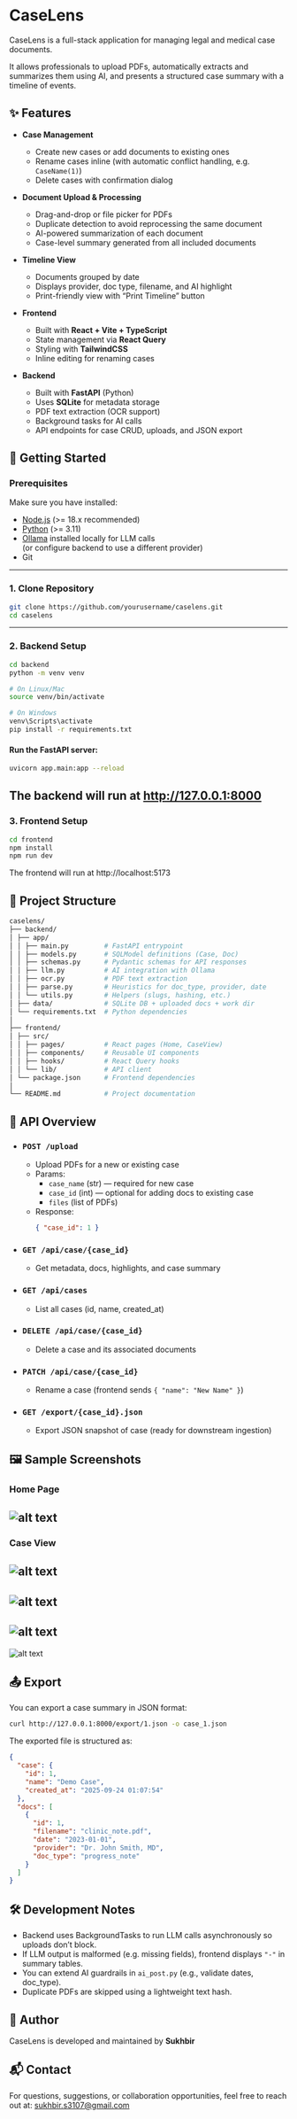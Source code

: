 # CaseLens

CaseLens is a full-stack application for managing legal and medical case documents.

It allows professionals to upload PDFs, automatically extracts and summarizes them using AI, and presents a structured case summary with a timeline of events.

## ✨ Features

- **Case Management**

  - Create new cases or add documents to existing ones
  - Rename cases inline (with automatic conflict handling, e.g. `CaseName(1)`)
  - Delete cases with confirmation dialog

- **Document Upload & Processing**

  - Drag-and-drop or file picker for PDFs
  - Duplicate detection to avoid reprocessing the same document
  - AI-powered summarization of each document
  - Case-level summary generated from all included documents

- **Timeline View**

  - Documents grouped by date
  - Displays provider, doc type, filename, and AI highlight
  - Print-friendly view with “Print Timeline” button

- **Frontend**

  - Built with **React + Vite + TypeScript**
  - State management via **React Query**
  - Styling with **TailwindCSS**
  - Inline editing for renaming cases

- **Backend**
  - Built with **FastAPI** (Python)
  - Uses **SQLite** for metadata storage
  - PDF text extraction (OCR support)
  - Background tasks for AI calls
  - API endpoints for case CRUD, uploads, and JSON export

## 🚀 Getting Started

### Prerequisites

Make sure you have installed:

- [Node.js](https://nodejs.org/) (>= 18.x recommended)
- [Python](https://www.python.org/) (>= 3.11)
- [Ollama](https://ollama.com/) installed locally for LLM calls  
  (or configure backend to use a different provider)
- Git

---

### 1. Clone Repository

```bash
git clone https://github.com/yourusername/caselens.git
cd caselens
```

---

### 2. Backend Setup

```bash
cd backend
python -m venv venv

# On Linux/Mac
source venv/bin/activate

# On Windows
venv\Scripts\activate
pip install -r requirements.txt
```

#### Run the FastAPI server:

```bash
uvicorn app.main:app --reload
```

## The backend will run at http://127.0.0.1:8000

### 3. Frontend Setup

```bash
cd frontend
npm install
npm run dev
```

The frontend will run at http://localhost:5173

## 📂 Project Structure

```bash
caselens/
├── backend/
│ ├── app/
│ │ ├── main.py         # FastAPI entrypoint
│ │ ├── models.py       # SQLModel definitions (Case, Doc)
│ │ ├── schemas.py      # Pydantic schemas for API responses
│ │ ├── llm.py          # AI integration with Ollama
│ │ ├── ocr.py          # PDF text extraction
│ │ ├── parse.py        # Heuristics for doc_type, provider, date
│ │ └── utils.py        # Helpers (slugs, hashing, etc.)
│ ├── data/             # SQLite DB + uploaded docs + work dir
│ └── requirements.txt  # Python dependencies
│
├── frontend/
│ ├── src/
│ │ ├── pages/          # React pages (Home, CaseView)
│ │ ├── components/     # Reusable UI components
│ │ ├── hooks/          # React Query hooks
│ │ └── lib/            # API client
│ └── package.json      # Frontend dependencies
│
└── README.md           # Project documentation
```

## 📡 API Overview

- ### `POST /upload`

  - Upload PDFs for a new or existing case
  - Params:
    - `case_name` (str) — required for new case
    - `case_id` (int) — optional for adding docs to existing case
    - `files` (list of PDFs)
  - Response:
    ```json
    { "case_id": 1 }
    ```

- ### `GET /api/case/{case_id}`

  - Get metadata, docs, highlights, and case summary

- ### `GET /api/cases`

  - List all cases (id, name, created_at)

- ### `DELETE /api/case/{case_id}`

  - Delete a case and its associated documents

- ### `PATCH /api/case/{case_id}`

  - Rename a case (frontend sends `{ "name": "New Name" }`)

- ### `GET /export/{case_id}.json`
  - Export JSON snapshot of case (ready for downstream ingestion)

## 🖼️ Sample Screenshots

### Home Page

## ![alt text](image-4.png)

### Case View

## ![alt text](image.png)

## ![alt text](image-3.png)

## ![alt text](image-2.png)

![alt text](image-1.png)

## 📤 Export

You can export a case summary in JSON format:

```bash
curl http://127.0.0.1:8000/export/1.json -o case_1.json
```

The exported file is structured as:

```json
{
  "case": {
    "id": 1,
    "name": "Demo Case",
    "created_at": "2025-09-24 01:07:54"
  },
  "docs": [
    {
      "id": 1,
      "filename": "clinic_note.pdf",
      "date": "2023-01-01",
      "provider": "Dr. John Smith, MD",
      "doc_type": "progress_note"
    }
  ]
}
```

## 🛠️ Development Notes

- Backend uses BackgroundTasks to run LLM calls asynchronously so uploads don’t block.
- If LLM output is malformed (e.g. missing fields), frontend displays `"-"` in summary tables.
- You can extend AI guardrails in `ai_post.py` (e.g., validate dates, doc_type).
- Duplicate PDFs are skipped using a lightweight text hash.

## 👤 Author

CaseLens is developed and maintained by **Sukhbir**

## 📬 Contact

For questions, suggestions, or collaboration opportunities, feel free to reach out at: sukhbir.s3107@gmail.com
